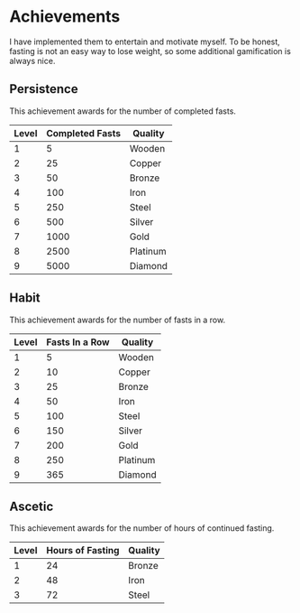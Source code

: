 # Achievements

I have implemented them to entertain and motivate myself. To be honest, fasting is not an easy way to lose weight, so some additional gamification is always nice.

## Persistence 

This achievement awards for the number of completed fasts.

| Level | Completed Fasts | Quality  |
|-------|-----------------|----------|
| 1     | 5               | Wooden   | 
| 2     | 25              | Copper   |
| 3     | 50              | Bronze   |
| 4     | 100             | Iron     |
| 5     | 250             | Steel    |
| 6     | 500             | Silver   |
| 7     | 1000            | Gold     |
| 8     | 2500            | Platinum |
| 9     | 5000            | Diamond  |

## Habit

This achievement awards for the number of fasts in a row.

| Level | Fasts In a Row | Quality  |
|-------|----------------|----------|
| 1     | 5              | Wooden   | 
| 2     | 10             | Copper   |
| 3     | 25             | Bronze   |
| 4     | 50             | Iron     |
| 5     | 100            | Steel    |
| 6     | 150            | Silver   |
| 7     | 200            | Gold     |
| 8     | 250            | Platinum |
| 9     | 365            | Diamond  |

## Ascetic

This achievement awards for the number of hours of continued fasting.

| Level | Hours of Fasting | Quality |
|-------|------------------|---------|
| 1     | 24               | Bronze  | 
| 2     | 48               | Iron    |
| 3     | 72               | Steel   |